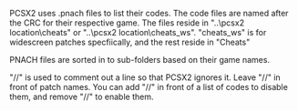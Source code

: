 PCSX2 uses .pnach files to list their codes.  The code files are named after the CRC for their respective game. The files reside in "..\pcsx2 location\cheats" or "..\pcsx2 location\cheats_ws". "cheats_ws" is for widescreen patches specfiically, and the rest reside in "Cheats"

PNACH files are sorted in to sub-folders based on their game names.

"//" is used to comment out a line so that PCSX2 ignores it. Leave "//" in front of patch names. You can add "//" in front of a list of codes to disable them, and remove "//" to enable them.
